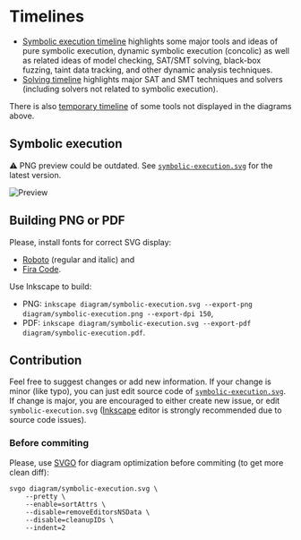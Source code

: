 Timelines
=========

* [Symbolic execution timeline](diagram/symbolic-execution.svg) highlights some major tools and ideas of pure symbolic execution, dynamic symbolic execution (concolic) as well as related ideas of model checking, SAT/SMT solving, black-box fuzzing, taint data tracking, and other dynamic analysis techniques.
* [Solving timeline](diagram/solving.svg) highlights major SAT and SMT techniques and solvers (including solvers not related to symbolic execution).

There is also [temporary timeline](diagram/other.svg) of some tools not displayed in the diagrams above.

Symbolic execution
------------------

:warning: PNG preview could be outdated. See [`symbolic-execution.svg`](diagram/symbolic-execution.svg) for the latest version.

![Preview](https://raw.github.com/enzet/dynamic-symbolic-execution/master/diagram/symbolic-execution.png)

Building PNG or PDF
-------------------

Please, install fonts for correct SVG display:
  * [Roboto](https://fonts.google.com/specimen/Roboto) (regular and italic) and
  * [Fira Code](https://github.com/tonsky/FiraCode).

Use Inkscape to build:

  * PNG: `inkscape diagram/symbolic-execution.svg --export-png diagram/symbolic-execution.png --export-dpi 150`,
  * PDF: `inkscape diagram/symbolic-execution.svg --export-pdf diagram/symbolic-execution.pdf`.

Contribution
------------

Feel free to suggest changes or add new information. If your change is minor (like typo), you can just edit source code of [`symbolic-execution.svg`](diagram/symbolic-execution.svg). If change is major, you are encouraged to either create new issue, or edit `symbolic-execution.svg` ([Inkscape](https://inkscape.org/en/) editor is strongly recommended due to source code issues).

### Before commiting ###

Please, use [SVGO](https://github.com/svg/svgo) for diagram optimization before commiting (to get more clean diff):

    svgo diagram/symbolic-execution.svg \
        --pretty \
        --enable=sortAttrs \
        --disable=removeEditorsNSData \
        --disable=cleanupIDs \
        --indent=2
